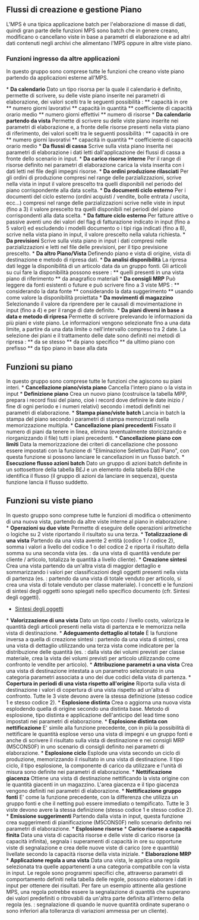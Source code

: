 ## Flussi di creazione e gestione Piano
L'MPS è una tipica applicazione batch per l'elaborazione di masse di dati, quindi gran parte delle funzioni MPS sono batch che in genere creano, modificano o cancellano viste in base a parametri di elaborazione e ad altri dati contenuti negli archivi che alimentano l'MPS oppure in altre viste piano.

### Funzioni ingresso da altre applicazioni
In questo gruppo sono comprese tutte le funzioni che creano viste piano partendo da applicazioni esterne all'MPS.

\* **Da calendario**
Dato un tipo risorsa per la quale il calendario è definito, permette di scrivere, su delle viste piano inserite nei parametri di elaborazione, dei valori scelti tra le seguenti possibilità : 
 \*\* capacità in ore
 \*\* numero giorni lavorativi
 \*\* capacità in quantità
 \*\* coefficiente di capacità orario medio
 \*\* numero giorni effettivi
 \*\* numero di risorse
 \* **Da calendario partendo da vista**
Permette di scrivere su delle viste piano inserite nei parametri di elaborazione e, a fronte delle risorse presenti nella vista piano di riferimento, dei valori scelti tra le seguenti possibilità : 
 \*\* capacità in ore
 \*\* numero giorni lavorativi
 \*\* capacità in quantità
 \*\* coefficiente di capacità orario medio
 \* **Da flussi di cassa**
Scrive sulla vista piano inserita nei parametri di elaborazione i dati letti dall'applicazione dei flussi di cassa a fronte dello scenario in input.
 \* **Da carico risorse interne**
Per il range di risorse definito nei parametri di elaborazione carica la vista inserita con i dati letti nel file degli impegni risorse.
 \* **Da ordini produzione rilasciati**
Per gli ordini di produzione compresi nel range delle parzializzazioni, scrive nella vista in input il valore prescelto tra quelli disponibili nel periodo del piano corrispondente alla data scelta.
 \* **Da documenti ciclo esterno**
Per i documenti del ciclo esterno (ordini acquisti / vendite, bolle entrata / uscita, ecc...) compresi nel range delle parzializzazioni scrive nelle viste in input (fino a 3) il valore prescelto tra quelli
disponibili nel periodi del piano corrispondenti alla data scelta.
 \* **Da fatture ciclo esterno**
Per fatture attive o passive aventi uno dei valori del flag di fatturazione indicato in input (fino a 5 valori) ed escludendo i modelli documento o i tipi riga indicati (fino a 8), scrive nella vista piano in input, il valore prescelto nella valuta richiesta.
 \* **Da previsioni**
Scrive sulla vista piano in input i dati compresi nelle parzializzazioni e letti nel file delle previsioni, per il tipo previsione prescelto.
 \* **Da altro Piano/Vista**
Definendo piano e vista di origine, vista di destinazione e metodo di ripresa dati.
 \* **Da analisi disponibilità**
La ripresa dati legge la disponibilità di un articolo data da un gruppo fonti.
Gli articoli su cui fare la disponibilità possono essere : 
 \*\* quelli presenti in una vista piano di riferimento
 \*\* da anagrafico materiali
 \* **Da consigli MRP**
Può leggere da fonti esistenti o future e può scrivere fino a 3 viste MPS : 
 \*\* considerando la data fonte
 \*\* considerando la data suggerimento
 \*\* usando come valore la disponibilità proiettata
 \* **Da movimenti di magazzino**
Selezionando il valore da riprendere per le causali di movimentazione in input (fino a 4) e per il range di date definito.
 \* **Da piani diversi in base a data e metodo di ripresa**
Permette di scrivere prelevando le informazioni da più piani e viste piano.
Le informazioni vengono selezionate fino a una data limite, a partire da una data limite o nell'intervallo compreso tra 2 date.
La selezione dei piani e il trattamento delle date sono definiti nei metodi di ripresa : 
 \*\* da se stesso
 \*\* da piano specifico
 \*\* da ultimo piano con prefisso
 \*\* da tipo piano in base alla data

## Funzioni su piano
In questo gruppo sono comprese tutte le funzioni che agiscono su piani interi.
 \* **Cancellazione piano/vista piano**
Cancella l'intero piano o la vista in input
 \* **Definizione piano**
Crea un nuovo piano (costruisce la tabella MPP, prepara i record fissi del piano, cioè i record dove definire le date inizio / fine di ogni periodo e i numeri relativi) secondo i metodi definiti nei parametri di elaborazione.
 \* **Stampa piano/viste batch**
Lancia in batch la stampa del piano secondo i parametri di stampa memorizzati nella memorizzazione multipla.
 \* **Cancellazione piani precedenti**
Fissato il numero di piani da tenere in linea, elimina (eventualmente storicizzando e riorganizzando il file) tutti i piani precedenti.
 \* **Cancellazione piano con limiti**
Data la memorizzazione dei criteri di cancellazione che possono essere impostati con la funzione di "Eliminazione Selettiva Dati Piano", con questa funzione si possono lanciare le cancellazioni in un flusso batch.
 \* **Esecuzione flusso azioni batch**
Dato un gruppo di azioni batch definite in un sottosettore della tabella B£J e un elemento della tabella B£H che identifica il flusso (il gruppo di azioni da lanciare in sequenza), questa funzione lancia il flusso suddetto.

## Funzioni su viste piano
In questo gruppo sono comprese tutte le funzioni di modifica o ottenimento di una nuova vista, partendo da altre viste interne al piano in elaborazione : 
 \* **Operazioni su due viste**
Permette di eseguire delle operazioni aritmetiche o logiche su 2 viste riportando il risultato su una terza.
 \* **Totalizzazione di una vista**
Partendo da una vista avente 2 entità (codice 1 / codice 2), somma i valori a livello del codice 1 o del codice 2 e riporta il risultato della somma su una seconda vista (es. :  da una vista di quantità vendute per cliente / articolo, totalizza le quantità a livello cliente).
\* **Creazione sintesi**
Crea una vista partendo da un'altra vista di maggior dettaglio e sommarizzando i valori per classificazioni degli oggetti presenti nella vista di partenza (es. :  partendo da una vista di totale venduto per articolo, si crea una vista di totale venduto per classe materiale).
I concetti e le funzioni di sintesi degli oggetti sono spiegati nello specifico documento (cfr. Sintesi degli oggetti).
- [Sintesi degli oggetti](Sorgenti/DOC/TA/B£AMO/C£SINT)

 \* **Valorizzazione di una vista**
Dato un tipo costo / livello costo, valorizza le quantità degli articoli presenti nella vista di partenza e le memorizza nella vista di destinazione.
 \* **Adeguamento dettaglio al totale**
È la funzione inversa a quella di creazione sintesi :  partendo da una vista di sintesi, crea una vista di dettaglio utilizzando una terza vista come indicatore per la distribuzione delle quantità (es. :  dalla vista dei volumi previsti per classe materiale, crea la vista dei volumi previsti per articolo utilizzando come confronto le vendite per articolo).
 \* **Attribuzione parametri a una vista**
Crea una vista di destinazione intestata a un parametro selezionato in una categoria parametri associata a uno dei due codici della vista di partenza.
 \* **Copertura in periodi di una vista rispetto all'origine**
Riporta sulla vista di destinazione i valori di copertura di una vista rispetto ad un'altra di confronto.
Tutte le 3 viste devono avere la stessa definizione (stesso codice 1 e stesso codice 2).
 \* **Esplosione distinta**
Crea o aggiorna una nuova vista esplodendo quella di origine secondo una distinta base.
Metodo di esplosione, tipo distinta e applicazione dell'anticipo del lead time sono impostati nei parametri di elaborazione.
 \* **Esplosione distinta con nettificazione**
E' simile alla funzione precedente, con in più la possibilità di nettificare le quantità esplose verso una vista di impegni e un gruppo fonti e anche di scrivere il risultato sulla vista di destinazione e nei consigli MRP (M5CONS0F) in uno scenario di consigli definito nei parametri di elaborazione.
 \* **Esplosione ciclo**
Esplode una vista secondo un ciclo di produzione, memorizzando il risultato in una vista di destinazione. Il tipo ciclo, il tipo esplosione, la componente di carico da utilizzare e l'unità di misura sono definite nei parametri di elaborazione.
 \* **Nettificazione giacenza**
Ottiene una vista di destinazione nettificando la vista origine con le quantità giacenti in un magazzino.
L'area giacenza e il tipo giacenza vengono definiti nei parametri di elaborazione.
 \* **Nettificazione gruppo fonti**
E' come la funzione precedente, con la differenza che utilizza un gruppo fonti e che il netting può essere immediato o tempificato.
Tutte le 3 viste devono avere la stessa definizione (stesso codice 1 e stesso codice 2).
 \* **Emissione suggerimenti**
Partendo dalla vista in input, questa funzione crea suggerimenti di pianificazione (M5CONS0F) nello scenario definito nei parametri di elaborazione.
 \* **Esplosione risorse**
 \* **Carico risorse a capacità finita**
Data una vista di capacità risorse e delle viste di carico risorse (a capacità infinita), segnala i superamenti di capacità in ore su opportune viste di segnalazione e crea delle nuove viste di carico (ore e quantità) livellate secondo la capacità risorse della vista iniziale.
 \* **Elaborazione MRP**
 \* **Applicazione regola a una vista**
Data una vista, le applica una regola selezionata tra quelle appartenenti a una categoria compatibile con la vista in input.
Le regole sono programmi specifici che, attraverso parametri di comportamento definiti nella tabella delle regole, possono elaborare i dati in input per ottenere dei risultati.
Per fare un esempio attinente alla gestione MPS, una regola potrebbe essere la segnalazione di quantità che superano dei valori predefiniti o ritrovabili da un'altra parte definita all'interno della regola (es. :  segnalazione di quando le nuove quantità ordinate superano o sono inferiori alla tolleranza di variazioni ammessa per un cliente).
